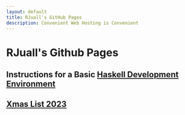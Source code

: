 ```yaml
---
layout: default
title: RJuall's GitHub Pages
description: Convenient Web Hosting is Convenient
---
```


# RJuall's Github Pages

## Instructions for a Basic [Haskell Development Environment](./haskell-dev-env.html)

## [Xmas List 2023](./xmas-2023.html)